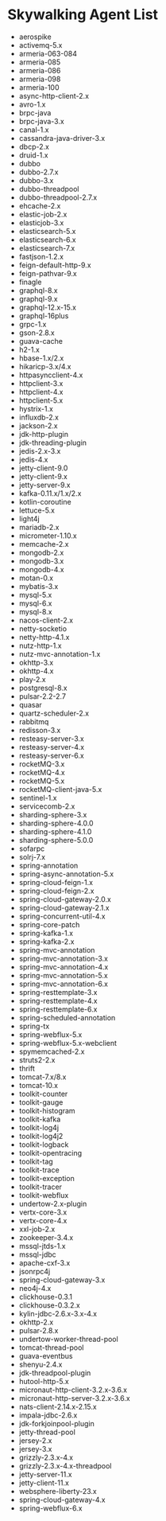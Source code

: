 # Skywalking Agent List
- aerospike
- activemq-5.x
- armeria-063-084
- armeria-085
- armeria-086
- armeria-098
- armeria-100
- async-http-client-2.x
- avro-1.x
- brpc-java
- brpc-java-3.x
- canal-1.x
- cassandra-java-driver-3.x
- dbcp-2.x
- druid-1.x
- dubbo
- dubbo-2.7.x
- dubbo-3.x
- dubbo-threadpool
- dubbo-threadpool-2.7.x
- ehcache-2.x
- elastic-job-2.x
- elasticjob-3.x
- elasticsearch-5.x
- elasticsearch-6.x
- elasticsearch-7.x
- fastjson-1.2.x
- feign-default-http-9.x
- feign-pathvar-9.x
- finagle
- graphql-8.x
- graphql-9.x
- graphql-12.x-15.x
- graphql-16plus
- grpc-1.x
- gson-2.8.x
- guava-cache
- h2-1.x
- hbase-1.x/2.x
- hikaricp-3.x/4.x
- httpasyncclient-4.x
- httpclient-3.x
- httpclient-4.x
- httpclient-5.x
- hystrix-1.x
- influxdb-2.x
- jackson-2.x
- jdk-http-plugin
- jdk-threading-plugin
- jedis-2.x-3.x
- jedis-4.x
- jetty-client-9.0
- jetty-client-9.x
- jetty-server-9.x
- kafka-0.11.x/1.x/2.x
- kotlin-coroutine
- lettuce-5.x
- light4j
- mariadb-2.x
- micrometer-1.10.x
- memcache-2.x
- mongodb-2.x
- mongodb-3.x
- mongodb-4.x
- motan-0.x
- mybatis-3.x
- mysql-5.x
- mysql-6.x
- mysql-8.x
- nacos-client-2.x  
- netty-socketio
- netty-http-4.1.x
- nutz-http-1.x
- nutz-mvc-annotation-1.x
- okhttp-3.x
- okhttp-4.x
- play-2.x
- postgresql-8.x
- pulsar-2.2-2.7
- quasar
- quartz-scheduler-2.x
- rabbitmq
- redisson-3.x
- resteasy-server-3.x
- resteasy-server-4.x
- resteasy-server-6.x
- rocketMQ-3.x
- rocketMQ-4.x
- rocketMQ-5.x 
- rocketMQ-client-java-5.x
- sentinel-1.x
- servicecomb-2.x
- sharding-sphere-3.x
- sharding-sphere-4.0.0
- sharding-sphere-4.1.0
- sharding-sphere-5.0.0
- sofarpc
- solrj-7.x
- spring-annotation
- spring-async-annotation-5.x
- spring-cloud-feign-1.x
- spring-cloud-feign-2.x
- spring-cloud-gateway-2.0.x
- spring-cloud-gateway-2.1.x
- spring-concurrent-util-4.x
- spring-core-patch
- spring-kafka-1.x
- spring-kafka-2.x
- spring-mvc-annotation
- spring-mvc-annotation-3.x
- spring-mvc-annotation-4.x
- spring-mvc-annotation-5.x
- spring-mvc-annotation-6.x
- spring-resttemplate-3.x
- spring-resttemplate-4.x
- spring-resttemplate-6.x
- spring-scheduled-annotation
- spring-tx
- spring-webflux-5.x
- spring-webflux-5.x-webclient
- spymemcached-2.x
- struts2-2.x
- thrift
- tomcat-7.x/8.x
- tomcat-10.x
- toolkit-counter
- toolkit-gauge
- toolkit-histogram
- toolkit-kafka
- toolkit-log4j
- toolkit-log4j2
- toolkit-logback
- toolkit-opentracing
- toolkit-tag
- toolkit-trace
- toolkit-exception
- toolkit-tracer
- toolkit-webflux
- undertow-2.x-plugin
- vertx-core-3.x
- vertx-core-4.x
- xxl-job-2.x
- zookeeper-3.4.x
- mssql-jtds-1.x
- mssql-jdbc
- apache-cxf-3.x
- jsonrpc4j
- spring-cloud-gateway-3.x
- neo4j-4.x
- clickhouse-0.3.1
- clickhouse-0.3.2.x
- kylin-jdbc-2.6.x-3.x-4.x
- okhttp-2.x
- pulsar-2.8.x
- undertow-worker-thread-pool
- tomcat-thread-pool
- guava-eventbus
- shenyu-2.4.x
- jdk-threadpool-plugin
- hutool-http-5.x
- micronaut-http-client-3.2.x-3.6.x
- micronaut-http-server-3.2.x-3.6.x
- nats-client-2.14.x-2.15.x
- impala-jdbc-2.6.x
- jdk-forkjoinpool-plugin
- jetty-thread-pool
- jersey-2.x
- jersey-3.x
- grizzly-2.3.x-4.x
- grizzly-2.3.x-4.x-threadpool
- jetty-server-11.x
- jetty-client-11.x
- websphere-liberty-23.x
- spring-cloud-gateway-4.x
- spring-webflux-6.x
